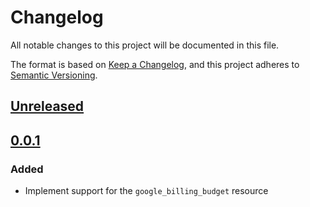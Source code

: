 # Changelog

All notable changes to this project will be documented in this file.

The format is based on [Keep a Changelog](https://keepachangelog.com/en/1.0.0/),
and this project adheres to [Semantic Versioning](https://semver.org/spec/v2.0.0.html).

## [Unreleased]

## [0.0.1]

### Added

- Implement support for the `google_billing_budget` resource

<!-- markdown-link-check-disable -->

[unreleased]: https://github.com/mineiros-io/terraform-google-billing-budget/compare/v0.0.1...HEAD
[0.0.1]: https://github.com/mineiros-io/terraform-google-billing-budget/releases/tag/v0.0.1

<!-- markdown-link-check-disabled -->
